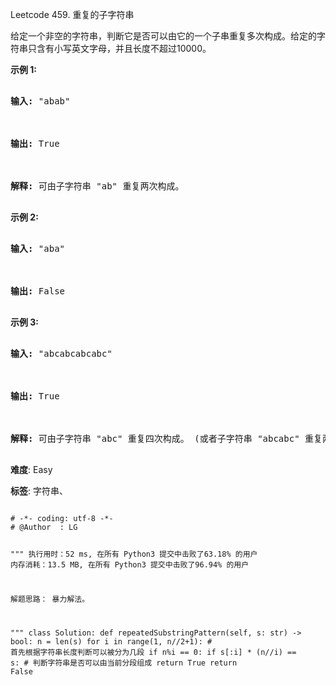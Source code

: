 Leetcode 459. 重复的子字符串
<p>给定一个非空的字符串，判断它是否可以由它的一个子串重复多次构成。给定的字符串只含有小写英文字母，并且长度不超过10000。</p>


<p><strong>示例 1:</strong></p>



<pre>

<strong>输入:</strong> &quot;abab&quot;



<strong>输出:</strong> True



<strong>解释:</strong> 可由子字符串 &quot;ab&quot; 重复两次构成。

</pre>



<p><strong>示例 2:</strong></p>



<pre>

<strong>输入:</strong> &quot;aba&quot;



<strong>输出:</strong> False

</pre>



<p><strong>示例 3:</strong></p>



<pre>

<strong>输入:</strong> &quot;abcabcabcabc&quot;



<strong>输出:</strong> True



<strong>解释:</strong> 可由子字符串 &quot;abc&quot; 重复四次构成。 (或者子字符串 &quot;abcabc&quot; 重复两次构成。)

</pre>





 **难度**: Easy



 **标签**: 字符串、 





<div class="hcb_wrap">
<pre class="prism undefined-numbers lang-python" data-lang="Python"><code>
# -*- coding: utf-8 -*-
# @Author  : LG

"""
执行用时：52 ms, 在所有 Python3 提交中击败了63.18% 的用户
内存消耗：13.5 MB, 在所有 Python3 提交中击败了96.94% 的用户

解题思路：
    暴力解法。

"""
class Solution:
    def repeatedSubstringPattern(self, s: str) -> bool:
        n = len(s)
        for i in range(1, n//2+1):  # 首先根据字符串长度判断可以被分为几段
            if n%i == 0:
                if s[:i] * (n//i) == s: # 判断字符串是否可以由当前分段组成
                    return True
        return False</code></pre></div>
